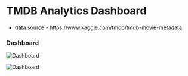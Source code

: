 # TMDB Analytics Dashboard
* data source - https://www.kaggle.com/tmdb/tmdb-movie-metadata
### Dashboard

![Dashboard](https://github.com/adich23/Visualization-Project/blob/firstmerge/dashboard-demo.gif)

![Dashboard](https://github.com/adich23/Visualization-Project/blob/firstmerge/dashboard-1.png)

